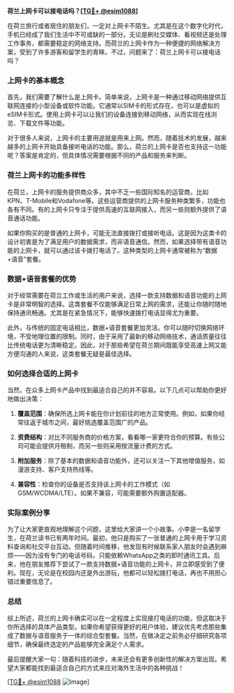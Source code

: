 **荷兰上网卡可以接电话吗？[[TG💪+ @esim1088](https://t.me/s/esim1088)]**

在荷兰旅行或者居住的朋友们，一定对上网卡不陌生。尤其是在这个数字化时代，手机已经成了我们生活中不可或缺的一部分。无论是刷社交媒体、看视频还是处理工作事务，都需要稳定的网络支持。而荷兰的上网卡作为一种便捷的网络解决方案，受到了许多游客和留学生的青睐。不过，问题来了：荷兰上网卡可以接电话吗？

### 上网卡的基本概念

首先，我们需要了解什么是上网卡。简单来说，上网卡是一种通过移动网络提供互联网连接的小型设备或软件功能。它通常以SIM卡的形式存在，也可以是虚拟的eSIM卡形式。使用上网卡可以让我们的设备连接到移动网络，从而实现在线浏览、下载文件等功能。

对于很多人来说，上网卡的主要用途就是用来上网。然而，随着技术的发展，越来越多的上网卡开始具备接听电话的功能。那么，荷兰的上网卡是否也支持这一功能呢？答案是肯定的，但具体情况需要根据不同的产品和服务来判断。

### 荷兰上网卡的功能多样性

在荷兰，上网卡的服务提供商众多，其中不乏一些国际知名的运营商，比如KPN、T-Mobile和Vodafone等。这些运营商提供的上网卡服务种类繁多，功能也各有不同。有的上网卡只专注于提供高速的互联网接入，而另一些则额外提供了语音通话功能。

如果你购买的是普通的上网卡，可能无法直接拨打或接听电话。这是因为这类卡的设计初衷是为了满足用户的数据需求，而非语音通信。然而，如果选择带有语音功能的上网卡，就可以通过该卡拨打电话了。这种类型的上网卡通常被称为“数据+语音”套餐。

### 数据+语音套餐的优势

对于经常需要在荷兰工作或生活的用户来说，选择一款支持数据和语音功能的上网卡是非常明智的选择。这类套餐不仅能够满足日常上网的需求，还能让你随时随地保持通讯畅通。尤其是在紧急情况下，能够快速拨打电话显得尤为重要。

此外，与传统的固定电话相比，数据+语音套餐更加灵活。你可以随时切换网络环境，不受地理位置的限制。同时，由于采用了最新的移动网络技术，通话质量往往比传统电话更为清晰稳定。因此，对于那些希望在荷兰期间既能享受高速上网又能方便沟通的人来说，这类套餐无疑是最佳选择。

### 如何选择合适的上网卡

当然，在众多上网卡产品中找到最适合自己的并不容易。以下几点可以帮助你更好地做出决策：

1. **覆盖范围**：确保所选上网卡能在你计划前往的地方正常使用。例如，如果你经常往返于城市之间，最好挑选覆盖范围广的产品。
   
2. **资费结构**：对比不同服务商的价格方案，看看哪一家更符合你的预算。有些公司可能会提供月租制，而另一些则采用按流量计费的方式。

3. **附加服务**：除了基本的数据和语音功能外，还可以关注一下其他增值服务，如漫游支持、客户支持热线等。

4. **兼容性**：检查你的设备是否支持该上网卡的工作模式（如GSM/WCDMA/LTE）。如果不兼容，可能需要额外购置适配器。

### 实际案例分享

为了让大家更直观地理解这个问题，这里给大家讲一个小故事。小李是一名留学生，在荷兰读书已有两年时间。最初，他只是购买了一张普通的上网卡用于学习资料查询和社交平台互动。但随着时间推移，他发现有时候联系家人朋友时会遇到麻烦——因为没有专门的电话号码，只能依赖WhatsApp之类的即时通讯工具。后来，他在朋友推荐下尝试了一款支持数据+语音功能的上网卡，并立即感受到了便利。现在，无论是在校园内还是外出游玩，他都可以轻松拨打电话，再也不用担心错过重要信息了。

### 总结

综上所述，荷兰的上网卡确实可以在一定程度上实现接打电话的功能，但这取决于你所选择的具体产品类型。如果你希望获得更好的用户体验，建议优先考虑那些集成了数据与语音服务于一体的综合型套餐。当然，在做决定之前务必仔细研究各项细节，确保最终选定的产品能够完全满足个人需求。

最后提醒大家一句：随着科技的进步，未来还会有更多创新性的解决方案出现。希望大家都能找到最适合自己的方式来应对海外生活中的各种挑战！

[[TG💪+ @esim1088](https://t.me/s/esim1088) ![Image](https://i.postimg.cc/4NQfJmqS/Snipaste-2025-05-13-00-14-12.png)]